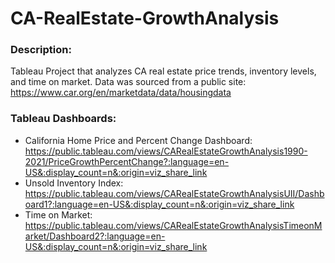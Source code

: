 # CA-RealEstate-GrowthAnalysis
### Description: 
Tableau Project that analyzes CA real estate price trends, inventory levels, and time on market. Data was sourced from a public site: https://www.car.org/en/marketdata/data/housingdata

### Tableau Dashboards: 
* California Home Price and Percent Change Dashboard: https://public.tableau.com/views/CARealEstateGrowthAnalysis1990-2021/PriceGrowthPercentChange?:language=en-US&:display_count=n&:origin=viz_share_link
* Unsold Inventory Index: https://public.tableau.com/views/CARealEstateGrowthAnalysisUII/Dashboard1?:language=en-US&:display_count=n&:origin=viz_share_link
* Time on Market: https://public.tableau.com/views/CARealEstateGrowthAnalysisTimeonMarket/Dashboard2?:language=en-US&:display_count=n&:origin=viz_share_link
